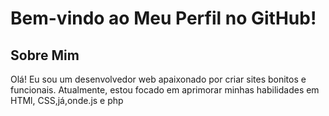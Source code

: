 # Bem-vindo ao Meu Perfil no GitHub!

## Sobre Mim
Olá! Eu sou um desenvolvedor web apaixonado por criar sites bonitos e funcionais. Atualmente, estou focado em aprimorar minhas habilidades em HTMl, CSS,já,onde.js e php
